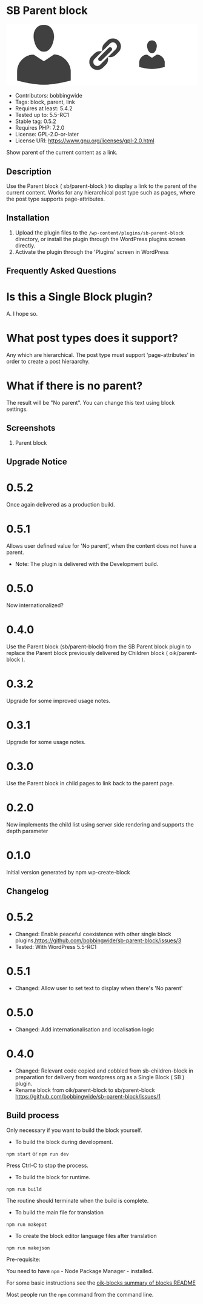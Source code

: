 # SB Parent block 
![banner](https://raw.githubusercontent.com/bobbingwide/sb-parent-block/master/assets/sb-parent-block-banner-772x250.jpg)
* Contributors:      bobbingwide
* Tags:              block, parent, link
* Requires at least: 5.4.2
* Tested up to:      5.5-RC1
* Stable tag:        0.5.2
* Requires PHP:      7.2.0
* License:           GPL-2.0-or-later
* License URI:       https://www.gnu.org/licenses/gpl-2.0.html

Show parent of the current content as a link.

## Description 
Use the Parent block ( sb/parent-block ) to display a link to the parent of the current content.
Works for any hierarchical post type such as pages, where the post type supports page-attributes.

## Installation 

1. Upload the plugin files to the `/wp-content/plugins/sb-parent-block` directory, or install the plugin through the WordPress plugins screen directly.
1. Activate the plugin through the 'Plugins' screen in WordPress

## Frequently Asked Questions 

# Is this a Single Block plugin? 
A. I hope so.

# What post types does it support? 
Any which are hierarchical. The post type must support 'page-attributes' in order to create a post hieraarchy.

# What if there is no parent? 
The result will be "No parent". You can change this text using block settings.

## Screenshots 
1. Parent block

## Upgrade Notice 
# 0.5.2 
Once again delivered as a production build.

# 0.5.1 
Allows user defined value for 'No parent', when the content does not have a parent.
* Note: The plugin is delivered with the Development build.

# 0.5.0 
Now internationalized?

# 0.4.0 
Use the Parent block (sb/parent-block) from the SB Parent block plugin to replace the Parent block previously delivered by Children block ( oik/parent-block ).

# 0.3.2 
Upgrade for some improved usage notes.

# 0.3.1 
Upgrade for some usage notes.

# 0.3.0 
Use the Parent block in child pages to link back to the parent page.

# 0.2.0 
Now implements the child list using server side rendering and supports the depth parameter

# 0.1.0 
Initial version generated by npm wp-create-block

## Changelog 
# 0.5.2 
* Changed: Enable peaceful coexistence with other single block plugins,https://github.com/bobbingwide/sb-parent-block/issues/3
* Tested: With WordPress 5.5-RC1

# 0.5.1 
* Changed: Allow user to set text to display when there's 'No parent'

# 0.5.0 
* Changed: Add internationalisation and localisation logic

# 0.4.0 
* Changed: Relevant code copied and cobbled from sb-children-block in preparation for delivery from wordpress.org as a Single Block ( SB ) plugin.
* Rename block from oik/parent-block to sb/parent-block https://github.com/bobbingwide/sb-parent-block/issues/1

## Build process 
Only necessary if you want to build the block yourself.

- To build the block during development.

`npm start` or `npm run dev`

Press Ctrl-C to stop the process.

- To build the block for runtime.

`npm run build`

The routine should terminate when the build is complete.

- To build the main file for translation

`npm run makepot`

- To create the block editor language files after translation

`npm run makejson`


Pre-requisite:

You need to have `npm` - Node Package Manager - installed.

For some basic instructions see the [oik-blocks summary of blocks README](https://github.com/bobbingwide/oik-blocks/tree/master/blocks)

Most people run the `npm` command from the command line.



